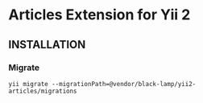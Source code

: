 Articles Extension for Yii 2
=====================================

INSTALLATION
------------

### Migrate

	yii migrate --migrationPath=@vendor/black-lamp/yii2-articles/migrations